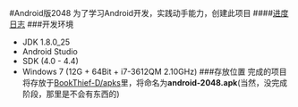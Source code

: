 #Android版2048
为了学习Android开发，实践动手能力，创建此项目
####[进度日志](http://github.com/bookthief-d/android-2048/log.md)
###开发环境
* JDK 1.8.0_25
* Android Studio
* SDK (4.0 - 4.4)
* Windows 7 (12G + 64Bit + i7-3612QM 2.10GHz)
###存放位置
完成的项目将存放于[BookThief-D/apks](http://github.com/bookthief-d/apks)里，将命名为**android-2048.apk**\(当然，没完成阶段，那里是不会有东西的\)